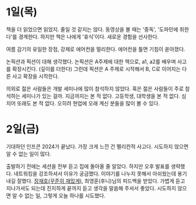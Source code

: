 # 1일(목)

책을 더 읽었으면 읽었지. 줄일 것 같지는 않다. 동영상을 볼 때는 '중독', '도파민에 취한다'를 경계한다. 하지만 책은 나에게 '휴식'이다. 새로운 경험을 선사한다.

여름 감기의 유일한 장점, 강제로 에어컨을 멀리한다. 에어컨을 틀면 기침이 쏟아졌다.

논픽션과 픽션이 대해 생각했다. 논픽션은 A주제에 대한 책으로, a1, a2를 배우며 사고를 확장시킨다. (깊이를 더한다) 
그런데 픽션은 A 주제로 시작해서 B, C로 이어지는 다른 사고 확장을 시작한다.

의외로 젊은 사람들은 개발 세미나에 많이 참석하지 않았다. 혹은 젊은 사람들이 주로 참석하는 세미나가 있는 걸까. 지금까지는 본 적 없다. 
고등학생, 대학생을 본 적 없다. 심지어 또래도 본 적 없다. 오히려 현업에 오래 계신 분들을 많이 볼 수 있다.

# 2일(금)

기대하던 인프콘 2024가 끝났다. 가장 크게 느낀 건 펠리컨적 사고다. 시도하지 않으면 알 수 없는 일이 많다.

출발하기 전에는 세션을 전부 듣고 집에 돌아올 줄 알았다. 하지만 오후 발표를 생략했다. 네트워킹을 강조하셔서 이유가 궁금했다. 이야기를 나누지 못해서
아쉬웠는데 용기 내길 잘했다. [장재호(꾸준히 재밌게)](https://mag1c.tistory.com/), 최영훈(후니)님의 피드백을 받았다. 가볍게 듣고 지나가셔도 되는데 진지하게 끝까지 듣고
생각을 말씀해 주셔서 좋았다. 시도하지 않으면 알 수 없는 일, 그렇게 오늘 하나를 시도했다.
